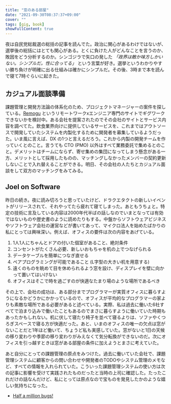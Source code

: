 ```yaml
---
title: "窓のある部屋"
date: "2021-09-30T08:37:37+09:00"
cover: ""
tags: [gig, book]
showFullContent: true
---
```


夜は自民党総裁選の総括の記事を読んでた。政治に関心があるわけではないが、選挙後の総括にはとても関心がある。とくに負けた人がどんなことを言うのか、敗因をどう分析するのか。シンゴジラで矢口の発した *「政界は敵か味方しかいない。シンプルだ。性に合ってる」* という言葉が好き。選挙というわかりやすい勝ち負けが明確に出る仕組みは確かにシンプルだ。その後、3時まで本を読んで寝て7時ぐらいに起きた。

## カジュアル面談準備

課題管理と開発方法論の体系化のため、プロジェクトマネージャーの案件を探している。[Remogu](https://remogu.jp/) というリモートワークxエンジニア専門のサイトでギグワークできないかを検討中。ある会社を提案されたのでその会社のサイトとサービス内容を調べてた。飲食業界向けに提供しているサービスを、これまではアウトソースで開発していたシステムを内製化するために開発者を募集しているようだった。いま風に言えば、DX の1つと言えるだろう。これから内製の開発チームを作っていくとのこと。言うても CTO (PMO) 以外はすべて業務委託で集めるとのこと。デメリットはチームにならず、寄せ集めの集団になってしまう懸念がある一方、メリットとして採用したものの、マッチングしなかったメンバーの契約更新しないことで入れ替えることができる。明日、その会社の人たちとカジュアル面談をして双方のマッチングをみてみる。

## Joel on Software

昨日の続き。夜に読み切ろうと思っていたけど、ドラクエタクトの新しいイベントがリリースされて、それやってたら疲れて寝てしまった。あともうちょと。特定の技術に言及している内容は2000年代半ばの話しなのでいまとなっては有効ではないものや歴史書のように読めたりもする。中盤からソフトウェアビジネスやソフトウェア会社の運営などが書いてあって、マイクロ法人を始めたばかりの私にとっては興味深い。例えば、オフィスの要件は次の内容をあげている。

1. 1人1人にちゃんとドアの付いた個室があること、絶対条件
1. コンセントがたくさん必要、新しいおもちゃを机の上でつなげられる
1. データケーブルを簡単につなぎ直せる
1. ペアプログラミングが可能であること (L字型の大きい机を用意する)
1. 遠くのものを眺めて目を休められるよう窓を設け、ディスプレイを壁に向かって置いてはいけない
1. オフィスはそこで時を過ごすのが快適なたまり場のような場所であるべき

その上で、会社の成功は、ある部分までプログラマーが実質オフィスに暮らすようになるかどうかにかかっているので、オフィスが平均的なプログラマーの家よりも素敵な場所である必要があると述べている。実際、私は過去に働いた6社すべてで泊まり込みで働いたこともあるのでまさに暮らすように働いていた時期もあったかもしれない。机に伏して寝たり椅子を並べて寝るよりは、ソファやくつろぎスペースで寝る方が快適だった。あと、いまのオフィスの唯一の欠点は窓がないことだと1年ほど働いて、ちょうど私も実感していた。窓がないと1日の天候の移り変わりや季節の移り変わりがみえなくて気分転換ができないのだ。次にオフィスを引っ越すときは窓がある部屋の条件に加えようとまさに考えていた。

あと自分にとっての課題管理の原点をみつけた。過去に働いていた会社で、課題管理システムに顧客からの問い合わせや開発者のTODOやシステム管理のメモなど、すべての情報を入れられていた。こういった課題管理システムの使い方は次の記事に影響を受けて実践されたものだったと当時の上司に確認した。たったこれだけの話なんだけど、私にとっては原点なので宝ものを発見したかのような嬉しい気持ちになった。

* [Half a million bugs!](https://www.joelonsoftware.com/2006/12/20/half-a-million-bugs/)
